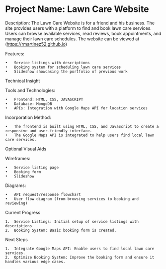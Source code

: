 # Project Name: Lawn Care Website

Description: The Lawn Care Website is for a friend and his business. The site provides users with a platform to find and book lawn care services. Users can browse available services, read reviews, book appointments, and manage their lawn care schedules. The website can be viewed at (https://rmartinez52.github.io)

Features:

	•	Service listings with descriptions
	•	Booking system for scheduling lawn care services
	•	Slideshow showcasing the portfolio of previous work

Technical Insight

Tools and Technologies:

	•	Frontend: HTML, CSS, JAVASCRIPT
	•	Database: MongoDB
	•	APIs: Integration with Google Maps API for location services

Incorporation Method:

	•	The frontend is built using HTML, CSS, and JavaScript to create a responsive and user-friendly interface.
	•	The Google Maps API is integrated to help users find local lawn care services.

Optional Visual Aids

Wireframes:

	•	Service listing page
	•	Booking form
	•	Slideshow

Diagrams:

	•	API request/response flowchart
	•	User flow diagram (from browsing services to booking and reviewing)

Current Progress

	1.	Service Listings: Initial setup of service listings with descriptions
	2.	Booking System: Basic booking form is created.

Next Steps

	1.	Integrate Google Maps API: Enable users to find local lawn care services.
	2.	Optimize Booking System: Improve the booking form and ensure it handles various edge cases.
